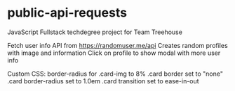 # public-api-requests
JavaScript Fullstack techdegree project for Team Treehouse

Fetch user info API from https://randomuser.me/api
Creates random profiles with image and information
Click on profile to show modal with more user info

Custom CSS:
   border-radius for .card-img to 8%
  .card border set to "none"
  .card border-radius set to 1.0em
  .card transition set to ease-in-out
  
  
